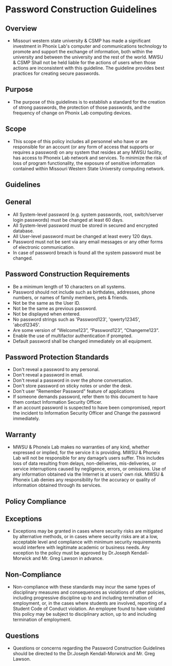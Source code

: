 # Password Construction Guidelines

## Overview
* Missouri western state university & CSMP has made a significant investment in Phonix Lab's computer and communications technology to promote and support the exchange of information, both within the university and between the university and the rest of the world. MWSU & CSMP Shall not be held liable for the actions of users when those actions are inconsistent with this guideline. The guideline provides best practices for creating secure passwords. 
## Purpose
* The purpose of this guidelines is to establish a standard for the creation of strong passwords, the protection of those passwords, and the frequency of change on Phonix Lab computing devices. 
## Scope
* This scope of this policy includes all personnel who have or are responsible for an account (or any form of access that supports or requires a password) on any system that resides at any MWSU facility, has access to Phoneix Lab network and services. To minimize the risk of loss of program functionality, the exposure of sensitive information contained within Missouri Western State University computing network.

## Guidelines 

## General
* All System-level password (e.g. system passwords, root, switch/server login passwords) must be changed at least 60 days.
* All System-level password must be stored in secured and encrypted database.
* All User-level password must be changed at least every 120 days. 
* Password must not be sent via any email messages or any other forms of electronic communication. 
* In case of password breach is found all the system password must be changed. 

## Password Construction Requirements 
* Be a minimum length of 10 characters on all systems. 
* Password should not include such as birthdates, addresses, phone numbers, or names of family members, pets & friends.
* Not be the same as the User ID.
* Not be the same as previous password. 
* Not be displayed when entered. 
* No password strings such as 'Password123', 'qwerty12345', 'abcd12345'.
* Are some version of “Welcome123”, “Password123”, “Changeme123”.
* Enable the use of multifactor authentication if prompted. 
* Default password shall be changed immediately on all equipment. 

## Password Protection Standards
* Don't reveal a password to any personal.
* Don't reveal a password in email.
* Don't reveal a password in over the phone conversation. 
* Don't store password on sticky notes or under the desk.
* Don't user "Remember Password" feature of applications 
* If someone demands password, refer them to this document to have them contact Information Security Officer. 
* If an account password is suspected to have been compromised, report the incident to Information Security Officer and Change the password immediately. 

## Warranty
* MWSU & Phoneix Lab makes no warranties of any kind, whether expressed or implied, for the service it is providing. MWSU & Phoneix Lab will not be responsible for any damage’s users suffer. This includes loss of data resulting from delays, non-deliveries, mis-deliveries, or service interruptions caused by negligence, errors, or omissions. Use of any information obtained via the Internet is at users’ own risk. MWSU & Phoneix Lab denies any responsibility for the accuracy or quality of information obtained through its services.

## Policy Compliance

## Exceptions
* Exceptions may be granted in cases where security risks are mitigated by alternative methods, or in cases where security risks are at a low, acceptable level and compliance with minimum security requirements would interfere with legitimate academic or business needs. Any exception to the policy must be approved by Dr.Joseph Kendall-Morwick and Mr. Greg Lawson in advance.

## Non-Compliance
* Non-compliance with these standards may incur the same types of disciplinary measures and consequences as violations of other policies, including progressive discipline up to and including termination of employment, or, in the cases where students are involved, reporting of a Student Code of Conduct violation.  An employee found to have violated this policy may be subject to disciplinary action, up to and including termination of employment.

## Questions
* Questions or concerns regarding the Password Construction Guidelines should be directed to the Dr.Joseph Kendall-Morwick and Mr. Greg Lawson.





